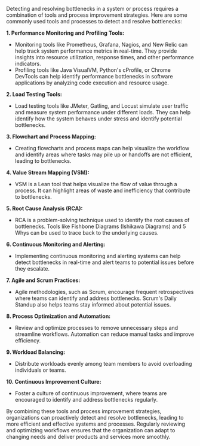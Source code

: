 Detecting and resolving bottlenecks in a system or process requires a combination of tools and process improvement strategies. Here are some commonly used tools and processes to detect and resolve bottlenecks:

**1. Performance Monitoring and Profiling Tools:**

-   Monitoring tools like Prometheus, Grafana, Nagios, and New Relic can help track system performance metrics in real-time. They provide insights into resource utilization, response times, and other performance indicators.
-   Profiling tools like Java VisualVM, Python's cProfile, or Chrome DevTools can help identify performance bottlenecks in software applications by analyzing code execution and resource usage.

**2. Load Testing Tools:**

-   Load testing tools like JMeter, Gatling, and Locust simulate user traffic and measure system performance under different loads. They can help identify how the system behaves under stress and identify potential bottlenecks.

**3. Flowchart and Process Mapping:**

-   Creating flowcharts and process maps can help visualize the workflow and identify areas where tasks may pile up or handoffs are not efficient, leading to bottlenecks.

**4. Value Stream Mapping (VSM):**

-   VSM is a Lean tool that helps visualize the flow of value through a process. It can highlight areas of waste and inefficiency that contribute to bottlenecks.

**5. Root Cause Analysis (RCA):**

-   RCA is a problem-solving technique used to identify the root causes of bottlenecks. Tools like Fishbone Diagrams (Ishikawa Diagrams) and 5 Whys can be used to trace back to the underlying causes.

**6. Continuous Monitoring and Alerting:**

-   Implementing continuous monitoring and alerting systems can help detect bottlenecks in real-time and alert teams to potential issues before they escalate.

**7. Agile and Scrum Practices:**

-   Agile methodologies, such as Scrum, encourage frequent retrospectives where teams can identify and address bottlenecks. Scrum's Daily Standup also helps teams stay informed about potential issues.

**8. Process Optimization and Automation:**

-   Review and optimize processes to remove unnecessary steps and streamline workflows. Automation can reduce manual tasks and improve efficiency.

**9. Workload Balancing:**

-   Distribute workloads evenly among team members to avoid overloading individuals or teams.

**10. Continuous Improvement Culture:**

-   Foster a culture of continuous improvement, where teams are encouraged to identify and address bottlenecks regularly.

By combining these tools and process improvement strategies, organizations can proactively detect and resolve bottlenecks, leading to more efficient and effective systems and processes. Regularly reviewing and optimizing workflows ensures that the organization can adapt to changing needs and deliver products and services more smoothly.